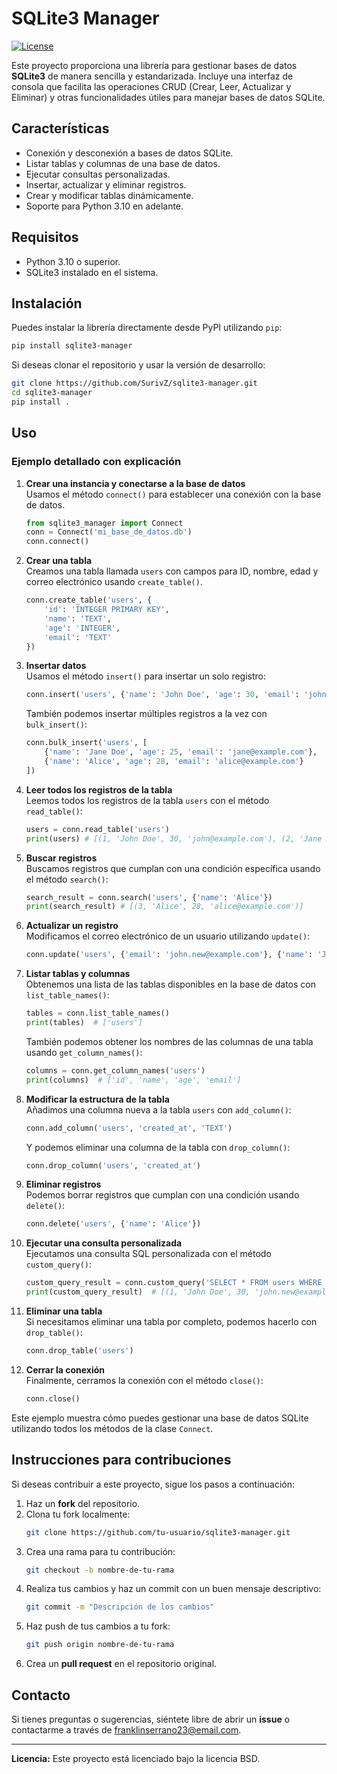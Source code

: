 
# SQLite3 Manager

[![License](https://img.shields.io/badge/license-BSD-blue.svg)](LICENSE)

Este proyecto proporciona una librería para gestionar bases de datos **SQLite3** de manera sencilla y estandarizada. Incluye una interfaz de consola que facilita las operaciones CRUD (Crear, Leer, Actualizar y Eliminar) y otras funcionalidades útiles para manejar bases de datos SQLite.

## Características

- Conexión y desconexión a bases de datos SQLite.
- Listar tablas y columnas de una base de datos.
- Ejecutar consultas personalizadas.
- Insertar, actualizar y eliminar registros.
- Crear y modificar tablas dinámicamente.
- Soporte para Python 3.10 en adelante.

## Requisitos

- Python 3.10 o superior.
- SQLite3 instalado en el sistema.

## Instalación

Puedes instalar la librería directamente desde PyPI utilizando `pip`:

```bash
pip install sqlite3-manager
```

Si deseas clonar el repositorio y usar la versión de desarrollo:

```bash
git clone https://github.com/SurivZ/sqlite3-manager.git
cd sqlite3-manager
pip install .
```

## Uso

### Ejemplo detallado con explicación

1. **Crear una instancia y conectarse a la base de datos**  
   Usamos el método `connect()` para establecer una conexión con la base de datos.

   ```python
   from sqlite3_manager import Connect
   conn = Connect('mi_base_de_datos.db')
   conn.connect()
   ```

2. **Crear una tabla**  
   Creamos una tabla llamada `users` con campos para ID, nombre, edad y correo electrónico usando `create_table()`.

   ```python
   conn.create_table('users', {
       'id': 'INTEGER PRIMARY KEY',
       'name': 'TEXT',
       'age': 'INTEGER',
       'email': 'TEXT'
   })
   ```

3. **Insertar datos**  
   Usamos el método `insert()` para insertar un solo registro:

   ```python
   conn.insert('users', {'name': 'John Doe', 'age': 30, 'email': 'john@example.com'})
   ```

   También podemos insertar múltiples registros a la vez con `bulk_insert()`:

   ```python
   conn.bulk_insert('users', [
       {'name': 'Jane Doe', 'age': 25, 'email': 'jane@example.com'},
       {'name': 'Alice', 'age': 28, 'email': 'alice@example.com'}
   ])
   ```

4. **Leer todos los registros de la tabla**  
   Leemos todos los registros de la tabla `users` con el método `read_table()`:

   ```python
   users = conn.read_table('users')
   print(users) # [(1, 'John Doe', 30, 'john@example.com'), (2, 'Jane Doe', 25, 'jane@example.com'), (3, 'Alice', 28, 'alice@example.com')]
   ```

5. **Buscar registros**  
   Buscamos registros que cumplan con una condición específica usando el método `search()`:

   ```python
   search_result = conn.search('users', {'name': 'Alice'})
   print(search_result) # [(3, 'Alice', 28, 'alice@example.com')]
   ```

6. **Actualizar un registro**  
   Modificamos el correo electrónico de un usuario utilizando `update()`:

   ```python
   conn.update('users', {'email': 'john.new@example.com'}, {'name': 'John Doe'})
   ```

7. **Listar tablas y columnas**  
   Obtenemos una lista de las tablas disponibles en la base de datos con `list_table_names()`:

   ```python
   tables = conn.list_table_names()
   print(tables)  # ['users']
   ```

   También podemos obtener los nombres de las columnas de una tabla usando `get_column_names()`:

   ```python
   columns = conn.get_column_names('users')
   print(columns)  # ['id', 'name', 'age', 'email']
   ```

8. **Modificar la estructura de la tabla**  
   Añadimos una columna nueva a la tabla `users` con `add_column()`:

   ```python
   conn.add_column('users', 'created_at', 'TEXT')
   ```

   Y podemos eliminar una columna de la tabla con `drop_column()`:

   ```python
   conn.drop_column('users', 'created_at')
   ```

9. **Eliminar registros**  
   Podemos borrar registros que cumplan con una condición usando `delete()`:

   ```python
   conn.delete('users', {'name': 'Alice'})
   ```

10. **Ejecutar una consulta personalizada**  
    Ejecutamos una consulta SQL personalizada con el método `custom_query()`:

    ```python
    custom_query_result = conn.custom_query('SELECT * FROM users WHERE age > 25')
    print(custom_query_result)  # [(1, 'John Doe', 30, 'john.new@example.com')]
    ```

11. **Eliminar una tabla**  
    Si necesitamos eliminar una tabla por completo, podemos hacerlo con `drop_table()`:

    ```python
    conn.drop_table('users')
    ```

12. **Cerrar la conexión**  
    Finalmente, cerramos la conexión con el método `close()`:

    ```python
    conn.close()
    ```

Este ejemplo muestra cómo puedes gestionar una base de datos SQLite utilizando todos los métodos de la clase `Connect`.

## Instrucciones para contribuciones

Si deseas contribuir a este proyecto, sigue los pasos a continuación:

1. Haz un **fork** del repositorio.
2. Clona tu fork localmente:
   ```bash
   git clone https://github.com/tu-usuario/sqlite3-manager.git
   ```
3. Crea una rama para tu contribución:
   ```bash
   git checkout -b nombre-de-tu-rama
   ```
4. Realiza tus cambios y haz un commit con un buen mensaje descriptivo:
   ```bash
   git commit -m "Descripción de los cambios"
   ```
5. Haz push de tus cambios a tu fork:
   ```bash
   git push origin nombre-de-tu-rama
   ```
6. Crea un **pull request** en el repositorio original.

## Contacto

Si tienes preguntas o sugerencias, siéntete libre de abrir un **issue** o contactarme a través de [franklinserrano23@email.com](mailto:franklinserrano23@email.com).

---

**Licencia:** Este proyecto está licenciado bajo la licencia BSD.